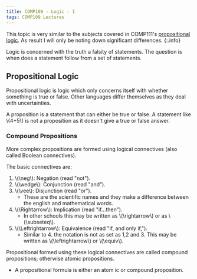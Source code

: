 ```yaml
---
title: COMP109 - Logic - 1
tags: COMP109 Lectures
---
```

This topic is very similar to the subjects covered in COMP111's [propositional logic]({{site.base_url}}/comp111/lectures/2020-11-12-1). As result I will only be noting down significant differences.
{:.info}

Logic is concerned with the truth a falsity of statements. The question is when does a statement follow from a set of statements.

## Propositional Logic
Propositional logic is logic which only concerns itself with whether something is true or false. Other languages differ themselves as they deal with uncertainties.

A proposition is a statement that can either be true or false. A statement like &#92;(4+5&#92;) is not a proposition as it doesn't give a true or false answer.

### Compound Propositions
More complex propositions are formed using logical connectives (also called Boolean connectives).

The basic connectives are:

1. &#92;(\neg&#92;): Negation (read "not").
1. &#92;(\wedge&#92;): Conjunction (read "and").
1. &#92;(\vee&#92;): Disjunction (read "or").
    * These are the scientific names and they make a difference between the english and mathematical words.
1. &#92;(\Rightarrow&#92;): Implication (read "if...then").
    * In other schools this may be written as &#92;(\rightarrow&#92;) or as &#92;(\subseteq&#92;).
1. &#92;(\Leftrightarrow&#92;): Equivalence (read "if, and only if,").
    * Similar to 4. the notation is not as set as 1,2 and 3. This may be written as &#92;(\leftrightarrow&#92;) or &#92;(\equiv&#92;).
    
Propositional formed using these logical connectives are called compound propositions; otherwise atomic propositions.

* A propositional formula is either an atom ic or compound proposition.
